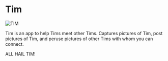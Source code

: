 # Tim

![TIM](https://raw.githubusercontent.com/jglasse/tim/TimAssets/BigTimWhiteBG.png)

Tim is an app to help Tims meet other Tims. Captures pictures of Tim, post pictures of Tim, and peruse pictures of other Tims with whom you can connect. 

ALL HAIL TIM!


